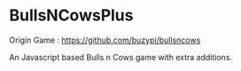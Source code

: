 BullsNCowsPlus
==========

Origin Game : https://github.com/buzypi/bullsncows

An Javascript based Bulls n Cows game with extra additions.

